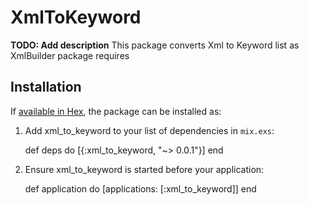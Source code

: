 # XmlToKeyword

**TODO: Add description**
This package converts Xml to Keyword list as XmlBuilder package requires

## Installation

If [available in Hex](https://hex.pm/docs/publish), the package can be installed as:

  1. Add xml_to_keyword to your list of dependencies in `mix.exs`:

        def deps do
          [{:xml_to_keyword, "~> 0.0.1"}]
        end

  2. Ensure xml_to_keyword is started before your application:

        def application do
          [applications: [:xml_to_keyword]]
        end

